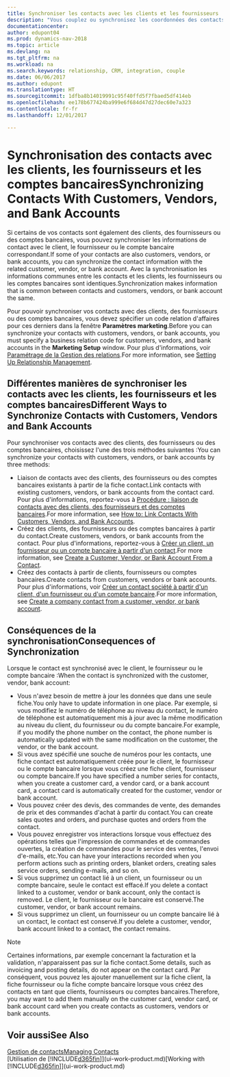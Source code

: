 ```yaml
---
title: Synchroniser les contacts avec les clients et les fournisseurs
description: "Vous couplez ou synchronisez les coordonnées des contacts qui sont également des clients, des fournisseurs, ou des comptes bancaires, afin de mettre uniquement à jour les informations à un emplacement."
documentationcenter: 
author: edupont04
ms.prod: dynamics-nav-2018
ms.topic: article
ms.devlang: na
ms.tgt_pltfrm: na
ms.workload: na
ms.search.keywords: relationship, CRM, integration, couple
ms.date: 06/06/2017
ms.author: edupont
ms.translationtype: HT
ms.sourcegitcommit: 1dfba8b14019991c95f40ffd5f7fbaed5df414eb
ms.openlocfilehash: ee178b677424ba999e6f684d47d27dec60e7a323
ms.contentlocale: fr-fr
ms.lasthandoff: 12/01/2017

---
```

# <a name="synchronizing-contacts-with-customers-vendors-and-bank-accounts"></a><span data-ttu-id="72e46-103">Synchronisation des contacts avec les clients, les fournisseurs et les comptes bancaires</span><span class="sxs-lookup"><span data-stu-id="72e46-103">Synchronizing Contacts With Customers, Vendors, and Bank Accounts</span></span>
<span data-ttu-id="72e46-104">Si certains de vos contacts sont également des clients, des fournisseurs ou des comptes bancaires, vous pouvez synchroniser les informations de contact avec le client, le fournisseur ou le compte bancaire correspondant.</span><span class="sxs-lookup"><span data-stu-id="72e46-104">If some of your contacts are also customers, vendors, or bank accounts, you can synchronize the contact information with the related customer, vendor, or bank account.</span></span> <span data-ttu-id="72e46-105">Avec la synchronisation les informations communes entre les contacts et les clients, les fournisseurs ou les comptes bancaires sont identiques.</span><span class="sxs-lookup"><span data-stu-id="72e46-105">Synchronization makes information that is common between contacts and customers, vendors, or bank account the same.</span></span>  

<span data-ttu-id="72e46-106">Pour pouvoir synchroniser vos contacts avec des clients, des fournisseurs ou des comptes bancaires, vous devez spécifier un code relation d'affaires pour ces derniers dans la fenêtre **Paramètres marketing**.</span><span class="sxs-lookup"><span data-stu-id="72e46-106">Before you can synchronize your contacts with customers, vendors, or bank accounts, you must specify a business relation code for customers, vendors, and bank accounts in the **Marketing Setup** window.</span></span> <span data-ttu-id="72e46-107">Pour plus d'informations, voir [Paramétrage de la Gestion des relations](marketing-setup-marketing.md).</span><span class="sxs-lookup"><span data-stu-id="72e46-107">For more information, see [Setting Up Relationship Management](marketing-setup-marketing.md).</span></span>

## <a name="different-ways-to-synchronize-contacts-with-customers-vendors-and-bank-accounts"></a><span data-ttu-id="72e46-108">Différentes manières de synchroniser les contacts avec les clients, les fournisseurs et les comptes bancaires</span><span class="sxs-lookup"><span data-stu-id="72e46-108">Different Ways to Synchronize Contacts with Customers, Vendors and Bank Accounts</span></span>
<span data-ttu-id="72e46-109">Pour synchroniser vos contacts avec des clients, des fournisseurs ou des comptes bancaires, choisissez l'une des trois méthodes suivantes :</span><span class="sxs-lookup"><span data-stu-id="72e46-109">You can synchronize your contacts with customers, vendors, or bank accounts by three methods:</span></span>

* <span data-ttu-id="72e46-110">Liaison de contacts avec des clients, des fournisseurs ou des comptes bancaires existants à partir de la fiche contact.</span><span class="sxs-lookup"><span data-stu-id="72e46-110">Link contacts with existing customers, vendors, or bank accounts from the contact card.</span></span> <span data-ttu-id="72e46-111">Pour plus d'informations, reportez-vous à [Procédure : liaison de contacts avec des clients, des fournisseurs et des comptes bancaires](marketing-how-link-contact.md).</span><span class="sxs-lookup"><span data-stu-id="72e46-111">For more information, see [How to: Link Contacts With Customers, Vendors, and Bank Accounts](marketing-how-link-contact.md).</span></span>
* <span data-ttu-id="72e46-112">Créez des clients, des fournisseurs ou des comptes bancaires à partir du contact.</span><span class="sxs-lookup"><span data-stu-id="72e46-112">Create customers, vendors, or bank accounts from the contact.</span></span> <span data-ttu-id="72e46-113">Pour plus d'informations, reportez-vous à [Créer un client, un fournisseur ou un compte bancaire à partir d'un contact](marketing-how-create-contacts-new-customers-vendors-bank-accounts.md).</span><span class="sxs-lookup"><span data-stu-id="72e46-113">For more information, see [Create a Customer, Vendor, or Bank Account From a Contact](marketing-how-create-contacts-new-customers-vendors-bank-accounts.md).</span></span>
* <span data-ttu-id="72e46-114">Créez des contacts à partir de clients, fournisseurs ou comptes bancaires.</span><span class="sxs-lookup"><span data-stu-id="72e46-114">Create contacts from customers, vendors or bank accounts.</span></span> <span data-ttu-id="72e46-115">Pour plus d'informations, voir [Créer un contact société à partir d'un client, d'un fournisseur ou d'un compte bancaire](marketing-how-create-contact-companies.md).</span><span class="sxs-lookup"><span data-stu-id="72e46-115">For more information, see [Create a company contact from a customer, vendor, or bank account](marketing-how-create-contact-companies.md).</span></span>

## <a name="consequences-of-synchronization"></a><span data-ttu-id="72e46-116">Conséquences de la synchronisation</span><span class="sxs-lookup"><span data-stu-id="72e46-116">Consequences of Synchronization</span></span>
<span data-ttu-id="72e46-117">Lorsque le contact est synchronisé avec le client, le fournisseur ou le compte bancaire :</span><span class="sxs-lookup"><span data-stu-id="72e46-117">When the contact is synchronized with the customer, vendor, bank account:</span></span>

* <span data-ttu-id="72e46-118">Vous n'avez besoin de mettre à jour les données que dans une seule fiche.</span><span class="sxs-lookup"><span data-stu-id="72e46-118">You only have to update information in one place.</span></span> <span data-ttu-id="72e46-119">Par exemple, si vous modifiez le numéro de téléphone au niveau du contact, le numéro de téléphone est automatiquement mis à jour avec la même modification au niveau du client, du fournisseur ou du compte bancaire.</span><span class="sxs-lookup"><span data-stu-id="72e46-119">For example, if you modify the phone number on the contact, the phone number is automatically updated with the same modification on the customer, the vendor, or the bank account.</span></span>
* <span data-ttu-id="72e46-120">Si vous avez spécifié une souche de numéros pour les contacts, une fiche contact est automatiquement créée pour le client, le fournisseur ou le compte bancaire lorsque vous créez une fiche client, fournisseur ou compte bancaire.</span><span class="sxs-lookup"><span data-stu-id="72e46-120">If you have specified a number series for contacts, when you create a customer card, a vendor card, or a bank account card, a contact card is automatically created for the customer, vendor or bank account.</span></span>
* <span data-ttu-id="72e46-121">Vous pouvez créer des devis, des commandes de vente, des demandes de prix et des commandes d'achat à partir du contact.</span><span class="sxs-lookup"><span data-stu-id="72e46-121">You can create sales quotes and orders, and purchase quotes and orders from the contact.</span></span>
* <span data-ttu-id="72e46-122">Vous pouvez enregistrer vos interactions lorsque vous effectuez des opérations telles que l'impression de commandes et de commandes ouvertes, la création de commandes pour le service des ventes, l'envoi d'e-mails, etc.</span><span class="sxs-lookup"><span data-stu-id="72e46-122">You can have your interactions recorded when you perform actions such as printing orders, blanket orders, creating sales service orders, sending e-mails, and so on.</span></span>
* <span data-ttu-id="72e46-123">Si vous supprimez un contact lié à un client, un fournisseur ou un compte bancaire, seule le contact est effacé.</span><span class="sxs-lookup"><span data-stu-id="72e46-123">If you delete a contact linked to a customer, vendor or bank account, only the contact is removed.</span></span> <span data-ttu-id="72e46-124">Le client, le fournisseur ou le bancaire est conservé.</span><span class="sxs-lookup"><span data-stu-id="72e46-124">The customer, vendor, or bank account remains.</span></span>
* <span data-ttu-id="72e46-125">Si vous supprimez un client, un fournisseur ou un compte bancaire lié à un contact, le contact est conservé.</span><span class="sxs-lookup"><span data-stu-id="72e46-125">If you delete a customer, vendor, bank account linked to a contact, the contact remains.</span></span>

> [!NOTE]  
>   <span data-ttu-id="72e46-126">Certaines informations, par exemple concernant la facturation et la validation, n'apparaissent pas sur la fiche contact.</span><span class="sxs-lookup"><span data-stu-id="72e46-126">Some details, such as invoicing and posting details, do not appear on the contact card.</span></span> <span data-ttu-id="72e46-127">Par conséquent, vous pouvez les ajouter manuellement sur la fiche client, la fiche fournisseur ou la fiche compte bancaire lorsque vous créez des contacts en tant que clients, fournisseurs ou comptes bancaires.</span><span class="sxs-lookup"><span data-stu-id="72e46-127">Therefore, you may want to add them manually on the customer card, vendor card, or bank account card when you create contacts as customers, vendors or bank accounts.</span></span>

## <a name="see-also"></a><span data-ttu-id="72e46-128">Voir aussi</span><span class="sxs-lookup"><span data-stu-id="72e46-128">See Also</span></span>
[<span data-ttu-id="72e46-129">Gestion de contacts</span><span class="sxs-lookup"><span data-stu-id="72e46-129">Managing Contacts</span></span>](marketing-contacts.md)  
<span data-ttu-id="72e46-130">[Utilisation de [!INCLUDE[d365fin](includes/d365fin_md.md)]](ui-work-product.md)</span><span class="sxs-lookup"><span data-stu-id="72e46-130">[Working with [!INCLUDE[d365fin](includes/d365fin_md.md)]](ui-work-product.md)</span></span>

